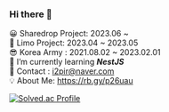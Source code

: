 ### Hi there 👋
😀 Sharedrop Project: 2023.06 ~  <br/>
🌱 Limo Project: 2023.04 ~ 2023.05 <br/>
😎 Korea Army : 2021.08.02 ~ 2023.02.01 <br/> 
📕 I’m currently learning <i>__NestJS__</i> <br/>
📧 Contact : i2pir@naver.com <br/>
💡 About Me: https://rb.gy/p26uau

[![Solved.ac Profile](http://mazassumnida.wtf/api/v2/generate_badge?boj=poby)](https://solved.ac/poby/)

<!--
**poby123/poby123** is a ✨ _special_ ✨ repository because its `README.md` (this file) appears on your GitHub profile.

Here are some ideas to get you started:

- 🔭 I’m currently working on ...
- 🌱 I’m currently learning ...
- 👯 I’m looking to collaborate on ...
- 🤔 I’m looking for help with ...
- 💬 Ask me about ...
- 📫 How to reach me: ...
- 😄 Pronouns: ...
- ⚡ Fun fact: ...
-->
